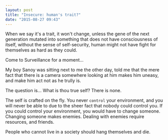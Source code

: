 ```yaml
---
layout: post
title: "Insecure: human's trait?"
date: "2015-08-27 09:43"
---
```


When we say it's a trait, it won't change, unless the gene of the next generation mutated into something that does not have consciousness of itself, without the sense of self-security, human might not have fight for themselves as hard as they could.

Come to Surveillance for a moment...

My boy Sanoy was sitting next to me the other day, told me that the mere fact that there is a camera somewhere looking at him makes him uneasy, and make him act not as he trully is.

The question is... What is thou true self? There is none.

The self is crafted on the fly. You never `control` your environment, and you will never be able to due to the sheer fact that nobody could control you. If you could control your environment, you would have to change someone. Changing someone makes enemies. Dealing with enemies require resources, and friends.

People who cannot live in a society should hang themselves and die.
